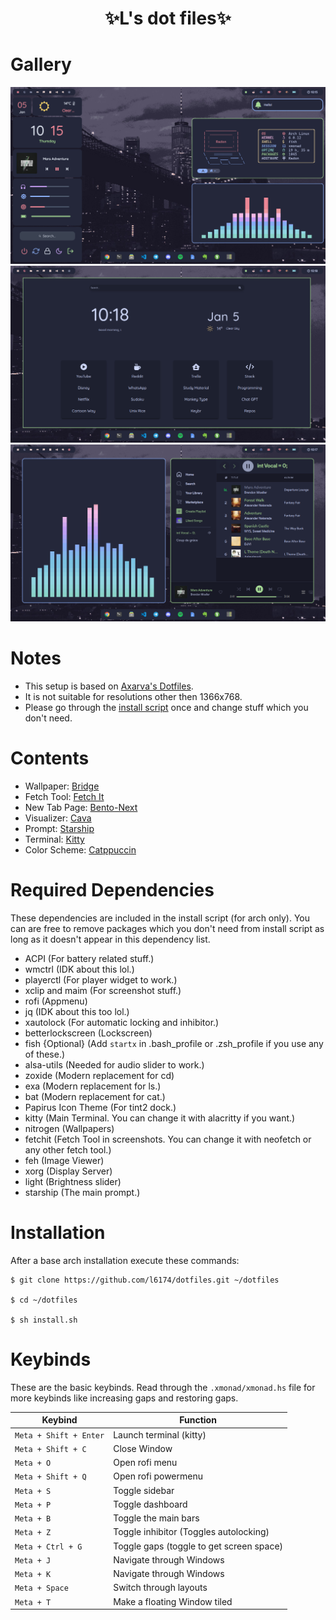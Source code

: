 <div align="center">
    <h1>✨L's dot files✨</h1>
    <h3></h3>
</div>

# Gallery
![](https://github.com/l6174/dotfiles/blob/main/Pictures/Screenshots/sc_main.png)
![](https://github.com/l6174/dotfiles/blob/main/Pictures/Screenshots/sc_browser.png)
![](https://github.com/l6174/dotfiles/blob/main/Pictures/Screenshots/sc_spotify.png)

# Notes
- This setup is based on [Axarva's Dotfiles](https://github.com/axarva/dotfiles-2.0).
- It is not suitable for resolutions other then 1366x768.
- Please go through the [install script](install.sh) once and change stuff which you don't need.

# Contents
- Wallpaper: [Bridge](https://raw.githubusercontent.com/catppuccin/wallpapers/main/landscapes/Bridge.jpg)
- Fetch Tool: [Fetch It](https://github.com/Ruturajn/fetchit)
- New Tab Page: [Bento-Next](https://github.com/l6174/startpage)
- Visualizer: [Cava](https://github.com/karlstav/cava)
- Prompt: [Starship](https://starship.rs/)
- Terminal: [Kitty](https://sw.kovidgoyal.net/kitty/)
- Color Scheme: [Catppuccin](https://github.com/catppuccin/catppuccin)

# Required Dependencies
These dependencies are included in the install script (for arch only). You can are free to remove packages which you don't need from install script as long as it doesn't appear in this dependency list.
- ACPI (For battery related stuff.)
- wmctrl (IDK about this lol.)
- playerctl (For player widget to work.)
- xclip and maim (For screenshot stuff.)
- rofi (Appmenu)
- jq (IDK about this too lol.)
- xautolock (For automatic locking and inhibitor.)
- betterlockscreen (Lockscreen)
- fish {Optional} (Add `startx` in .bash_profile or .zsh_profile if you use any of these.)
- alsa-utils (Needed for audio slider to work.)
- zoxide (Modern replacement for cd)
- exa (Modern replacement for ls.)
- bat (Modern replacement for cat.)
- Papirus Icon Theme (For tint2 dock.)
- kitty (Main Terminal. You can change it with alacritty if you want.)
- nitrogen (Wallpapers)
- fetchit (Fetch Tool in screenshots. You can change it with neofetch or any other fetch tool.)
- feh (Image Viewer)
- xorg (Display Server)
- light (Brightness slider)
- starship (The main prompt.)

# Installation
After a base arch installation execute these commands:
```
$ git clone https://github.com/l6174/dotfiles.git ~/dotfiles

$ cd ~/dotfiles

$ sh install.sh
```

# Keybinds
These are the basic keybinds. Read through the `.xmonad/xmonad.hs` file for more keybinds like increasing gaps and restoring gaps.

|        Keybind         |                 Function                 |
| ---------------------- | ---------------------------------------- |
| `Meta + Shift + Enter` | Launch terminal (kitty)                  |
| `Meta + Shift + C`     | Close Window                             |
| `Meta + O`             | Open rofi menu                           |
| `Meta + Shift + Q`     | Open rofi powermenu                      |
| `Meta + S`             | Toggle sidebar                           |
| `Meta + P`             | Toggle dashboard                         |
| `Meta + B`             | Toggle the main bars                     |
| `Meta + Z`             | Toggle inhibitor (Toggles autolocking)   |
| `Meta + Ctrl + G`      | Toggle gaps (toggle to get screen space) |
| `Meta + J`             | Navigate through Windows                 |
| `Meta + K`             | Navigate through Windows                 |
| `Meta + Space`         | Switch through layouts                   |
| `Meta + T`             | Make a floating Window tiled             |
